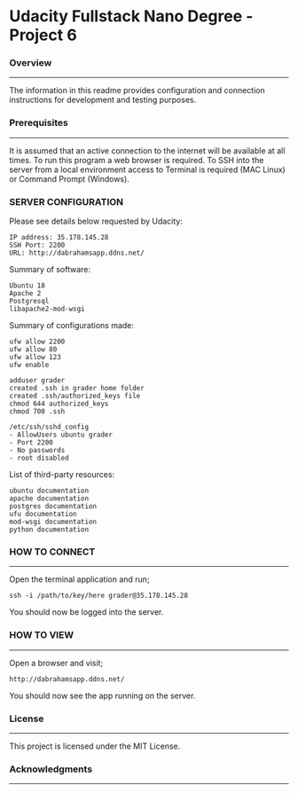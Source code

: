 # Udacity Fullstack Nano Degree - Project 6

### Overview
---

The information in this readme provides configuration and connection instructions for development and testing purposes.

### Prerequisites
---

It is assumed that an active connection to the internet will be available at all times. To run this program a web browser is required. To SSH into the server from a local environment access to Terminal is required (MAC Linux) or Command Prompt (Windows).

### SERVER CONFIGURATION

Please see details below requested by Udacity:
```
IP address: 35.178.145.28
SSH Port: 2200
URL: http://dabrahamsapp.ddns.net/
```

Summary of software:
```
Ubuntu 18
Apache 2
Postgresql
libapache2-mod-wsgi
```

Summary of configurations made:
```
ufw allow 2200
ufw allow 80
ufw allow 123
ufw enable

adduser grader
created .ssh in grader home folder
created .ssh/authorized_keys file
chmod 644 authorized_keys 
chmod 700 .ssh

/etc/ssh/sshd_config
- AllowUsers ubuntu grader
- Port 2200
- No passwords
- root disabled
```

List of third-party resources:
```
ubuntu documentation
apache documentation
postgres documentation
ufu documentation
mod-wsgi documentation
python documentation
```

### HOW TO CONNECT
---

Open the terminal application and run;
```
ssh -i /path/to/key/here grader@35.178.145.28
```

You should now be logged into the server.

### HOW TO VIEW
---

Open a browser and visit;
```
http://dabrahamsapp.ddns.net/
```

You should now see the app running on the server.

### License
---

This project is licensed under the MIT License.

### Acknowledgments
---
